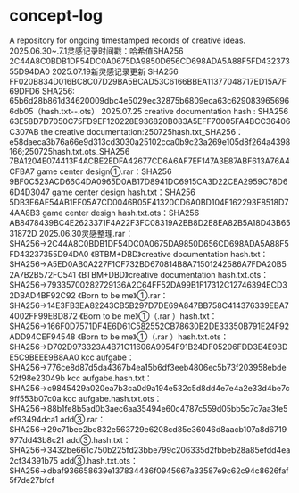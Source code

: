 # concept-log
A repository for ongoing timestamped records of creative ideas.
2025.06.30~.7.1灵感记录时间戳：哈希值SHA256          2C44A8C0BDB1DF54DC0A0675DA9850D656CD698ADA5A88F5FD43237355D94DA0
2025.07.19新灵感记录更新  SHA256          FF020B834D016BC8C07D29BA5BCAD53C6166BBEA11377048717ED15A7F69DFD6
SHA256: 65b6d28b861d34620009dbc4e5029ec32875b6809eca63c6290839656966db05（hash.txt--.ots）
2025.07.25 <Born to be her> creative documentation hash : SHA256          63E58D7D7050C75FD9EF120228E936820B083A5EFF70005FA4BCC36406C307AB
the creative documentation:250725hash.txt_SHA256：e58daeca3b76a66e9d313cd3030a25102cca0b9c23a269e105d8f264a4398166;250725hash.txt.ots_SHA256          7BA1204E074413F4ACBE2EDFA42677CD6A6AF7EF147A3E87ABF613A76A4CFBA7
game center design①.rar：SHA256     9BF0C523ACD66C4DA0965D0AB17D8941DC6915CA3D22CEA2959C78D66D4D3047
game center design hash.txt：SHA256    5DB3E6AE54AB1EF05A7CD0046B05F41320CD6A0BD104E162293F8518D74AA8B3
game center design hash.txt.ots：SHA256      AB8478439BC4E2623371F4A22F3FC08319A2BB8D2E8EA82B5A18D43B6531872D
2025.06.30灵感整理.rar：SHA256→2C44A8C0BDB1DF54DC0A0675DA9850D656CD698ADA5A88F5FD43237355D94DA0
《BTBM+DBD》creative documentation hash.txt：SHA256→A5ED0AB0A227F1CF732BD670814B8A71501242586A7FDA20B52A7B2B572FC541
《BTBM+DBD》creative documentation hash.txt.ots：SHA256→79335700282729136A2C64FF52DA99B1F17312C12746394ECD32DBAD4BF92C92
《Born to be me》①.rar：SHA256→14E3FB3EA82243CB5B297D7DE69A847BB758C414376339EBA74002FF99EBD872
《Born to be me》①（.rar ）hash.txt：SHA256→166F0D7571DF4E6D61C582552CB78630B2DE33350B791E24F92ADD94CEF94548
《Born to be me》①（.rar ）hash.txt.ots：SHA256→D702D973323A4B71C11606A9954F91B24DF05206FDD3E4E9BDE5C9BEEE9B8AA0
kcc aufgabe：SHA256→776ce8d87d5da4367b4ea15b6df3eeb4806ec5b73f203958ebde52f98e23049b
kcc aufgabe.hash.txt：SHA256→c9845429a020ea7b3ca0d9a194e532c5d8dd4e7e4a2e33d4be7c9ff553b07c0a
kcc aufgabe.hash.txt.ots：SHA256→88b1fe8b5ad0b3aec6aa35494e60c4787c559d05bb5c7c7aa3fe5ef93494dca1
add③.rar：SHA256→29c71bee2be832e563729e6208cd85e36046d8aacb107a8d6719977dd43b8c21
add③.hash.txt：SHA256→3432be661c750b225fd23bbe799c206335d2fbbeb28a85efdd4ea2cf34391b75
add③.hash.txt.ots：SHA256→dbaf936658639e137834436f0945667a33587e9c62c94c8626faf5f7de27bfcf
